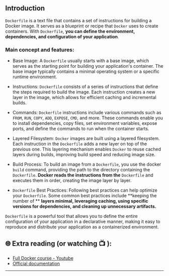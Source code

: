 ## Introduction

`Dockerfile` is a text file that contains a set of instructions for building a Docker image. It serves as a blueprint or recipe that `Docker` uses to create containers. With `Dockerfile`, **you can define the environment, dependencies, and configuration of your application**.

### Main concept and features:

- Base Image: A `Dockerfile` usually starts with a base image, which serves as the starting point for building your application's container. The base 
  image typically contains a minimal operating system or a specific runtime environment.

- Instructions: `Dockerfile` consists of a series of instructions that define the steps required to build the image. Each instruction creates a new layer 
  in the image, which allows for efficient caching and incremental builds.

- Commands: `Dockerfile` instructions include various commands such as `FROM`, `RUN`, `COPY`, `ADD`, `EXPOSE`, `CMD`, and more. These commands enable you 
  to install dependencies, copy files, set environment variables, expose ports, and define the commands to run when the container starts.

- Layered Filesystem: `Docker` images are built using a layered filesystem. Each instruction in the `Dockerfile` adds a new layer on top of the previous 
  one. This layering mechanism enables `Docker` to reuse cached layers during builds, improving build speed and reducing image size.

- Build Process: To build an image from a `Dockerfile`, you use the docker `build` command, providing the path to the directory containing the 
  `Dockerfile`. **Docker reads the instructions from the** `Dockerfile` and executes them in order, creating the image layer by layer.

- `Dockerfile` Best Practices: Following best practices can help optimize your `Dockerfile`. Some common best practices include **keeping the number of **
   **layers minimal, leveraging caching, using specific versions for dependencies, and cleaning up unnecessary artifacts.**

`Dockerfile` is a powerful tool that allows you to define the entire configuration of your application in a declarative manner, making it easy to reproduce and distribute your application as a containerized environment.



## 🌐  Extra reading (or watching 📺 ):

* [Full Docker course - Youtube](https://www.youtube.com/watch?v=pTFZFxd4hOI)
* [Official documentation](https://docs.docker.com/)
***